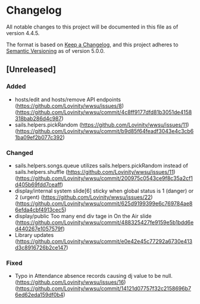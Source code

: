 # Changelog
All notable changes to this project will be documented in this file as of version 4.4.5.

The format is based on [Keep a Changelog](https://keepachangelog.com/en/1.0.0/),
and this project adheres to [Semantic Versioning](https://semver.org/spec/v2.0.0.html) as of version 5.0.0.

## [Unreleased]
### Added
 - hosts/edit and hosts/remove API endpoints (https://github.com/Lovinity/wwsu/issues/8) (https://github.com/Lovinity/wwsu/commit/4c8ff9177dfd81b3051de4158318bab286d4c987)
 - sails.helpers.pickRandom (https://github.com/Lovinity/wwsu/issues/11) (https://github.com/Lovinity/wwsu/commit/b9d85f64feadf3043e4c3cb61ba09ef2b077c392)
 
### Changed
 - sails.helpers.songs.queue utilizes sails.helpers.pickRandom instead of sails.helpers.shuffle (https://github.com/Lovinity/wwsu/issues/11) (https://github.com/Lovinity/wwsu/commit/200975c0543ce9f8c35a2cf1d405b69fdd7ceaff)
 - display/internal system slide[6] sticky when global status is 1 (danger) or 2 (urgent) (https://github.com/Lovinity/wwsu/issues/22) (https://github.com/Lovinity/wwsu/commit/625d9199399e6c769784ae86efda4cbf4913cec5)
 - display/public Too many end div tage in On the Air slide (https://github.com/Lovinity/wwsu/commit/488325427fe9159e5b1bdd6ed440267e1057579f)
 - Library updates (https://github.com/Lovinity/wwsu/commit/e0e42e45c77292a6730e413d3c8916726b2ce147)
 
### Fixed
 - Typo in Attendance absence records causing dj value to be null. (https://github.com/Lovinity/wwsu/issues/16) (https://github.com/Lovinity/wwsu/commit/14121d07757f32c2158696b76ed62eda159df0b4)